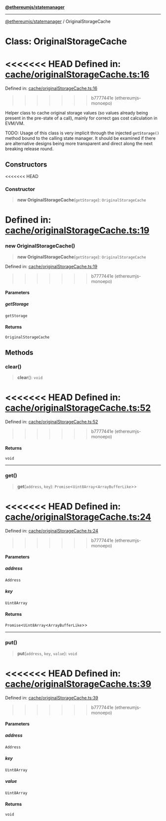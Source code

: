 [**@ethereumjs/statemanager**](../README.md)

***

[@ethereumjs/statemanager](../README.md) / OriginalStorageCache

# Class: OriginalStorageCache

<<<<<<< HEAD
Defined in: [cache/originalStorageCache.ts:16](https://github.com/ethereumjs/ethereumjs-monorepo/blob/master/packages/statemanager/src/cache/originalStorageCache.ts#L16)
=======
Defined in: [cache/originalStorageCache.ts:16](https://github.com/Dargon789/ethereumjs-monorepo/blob/master/packages/statemanager/src/cache/originalStorageCache.ts#L16)
>>>>>>> b7777441e (ethereumjs-monoepo)

Helper class to cache original storage values (so values already being present in
the pre-state of a call), mainly for correct gas cost calculation in EVM/VM.

TODO: Usage of this class is very implicit through the injected `getStorage()`
method bound to the calling state manager. It should be examined if there are alternative
designs being more transparent and direct along the next breaking release round.

## Constructors

<<<<<<< HEAD
### Constructor

> **new OriginalStorageCache**(`getStorage`): `OriginalStorageCache`

Defined in: [cache/originalStorageCache.ts:19](https://github.com/ethereumjs/ethereumjs-monorepo/blob/master/packages/statemanager/src/cache/originalStorageCache.ts#L19)
=======
### new OriginalStorageCache()

> **new OriginalStorageCache**(`getStorage`): `OriginalStorageCache`

Defined in: [cache/originalStorageCache.ts:19](https://github.com/Dargon789/ethereumjs-monorepo/blob/master/packages/statemanager/src/cache/originalStorageCache.ts#L19)
>>>>>>> b7777441e (ethereumjs-monoepo)

#### Parameters

##### getStorage

`getStorage`

#### Returns

`OriginalStorageCache`

## Methods

### clear()

> **clear**(): `void`

<<<<<<< HEAD
Defined in: [cache/originalStorageCache.ts:52](https://github.com/ethereumjs/ethereumjs-monorepo/blob/master/packages/statemanager/src/cache/originalStorageCache.ts#L52)
=======
Defined in: [cache/originalStorageCache.ts:52](https://github.com/Dargon789/ethereumjs-monorepo/blob/master/packages/statemanager/src/cache/originalStorageCache.ts#L52)
>>>>>>> b7777441e (ethereumjs-monoepo)

#### Returns

`void`

***

### get()

> **get**(`address`, `key`): `Promise`\<`Uint8Array`\<`ArrayBufferLike`\>\>

<<<<<<< HEAD
Defined in: [cache/originalStorageCache.ts:24](https://github.com/ethereumjs/ethereumjs-monorepo/blob/master/packages/statemanager/src/cache/originalStorageCache.ts#L24)
=======
Defined in: [cache/originalStorageCache.ts:24](https://github.com/Dargon789/ethereumjs-monorepo/blob/master/packages/statemanager/src/cache/originalStorageCache.ts#L24)
>>>>>>> b7777441e (ethereumjs-monoepo)

#### Parameters

##### address

`Address`

##### key

`Uint8Array`

#### Returns

`Promise`\<`Uint8Array`\<`ArrayBufferLike`\>\>

***

### put()

> **put**(`address`, `key`, `value`): `void`

<<<<<<< HEAD
Defined in: [cache/originalStorageCache.ts:39](https://github.com/ethereumjs/ethereumjs-monorepo/blob/master/packages/statemanager/src/cache/originalStorageCache.ts#L39)
=======
Defined in: [cache/originalStorageCache.ts:39](https://github.com/Dargon789/ethereumjs-monorepo/blob/master/packages/statemanager/src/cache/originalStorageCache.ts#L39)
>>>>>>> b7777441e (ethereumjs-monoepo)

#### Parameters

##### address

`Address`

##### key

`Uint8Array`

##### value

`Uint8Array`

#### Returns

`void`
